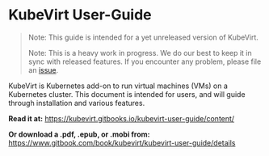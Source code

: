 # KubeVirt User-Guide

> Note: This guide is intended for a yet unreleased version of KubeVirt.
>
> Note: This is a heavy work in progress. We do our best to keep it in sync with released features. If you encounter any problem, please file an [issue](https://github.com/kubevirt/kubevirt/issues).

KubeVirt is  Kubernetes add-on to run virtual machines \(VMs\) on a Kubernetes cluster. This document is intended for users, and will guide through installation and various features.


**Read it at:**
https://kubevirt.gitbooks.io/kubevirt-user-guide/content/

**Or download a .pdf, .epub, or .mobi from:**
https://www.gitbook.com/book/kubevirt/kubevirt-user-guide/details
